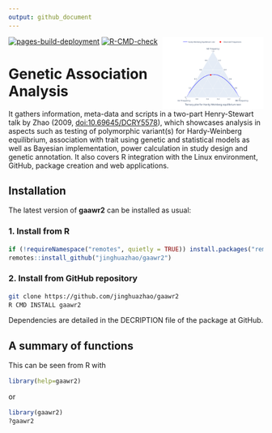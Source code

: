 ```yaml
---
output: github_document
---
```




<img src="man/figures/logo.svg" align="right" alt="" width="200" />

<!-- badges: start -->
[![pages-build-deployment](https://github.com/jinghuazhao/gaawr2/actions/workflows/pages/pages-build-deployment/badge.svg)](https://github.com/jinghuazhao/gaawr2/actions/workflows/pages/pages-build-deployment)
[![R-CMD-check](https://github.com/jinghuazhao/gaawr2/actions/workflows/R-CMD-check.yaml/badge.svg)](https://github.com/jinghuazhao/gaawr2/actions/workflows/R-CMD-check.yaml)
<!-- badges: end -->

# Genetic Association Analysis

It gathers information, meta-data and scripts in a two-part Henry-Stewart talk by Zhao (2009, <doi:10.69645/DCRY5578>), which showcases analysis in aspects such as testing of polymorphic variant(s) for Hardy-Weinberg equilibrium, association with trait using genetic and statistical models as well as Bayesian implementation, power calculation in study design and genetic annotation. It also covers R integration with the Linux environment, GitHub, package creation and web applications.

## Installation

The latest version of **gaawr2** can be installed as usual:

### 1. Install from R

```r
if (!requireNamespace("remotes", quietly = TRUE)) install.packages("remotes")
remotes::install_github("jinghuazhao/gaawr2")
```

### 2. Install from GitHub repository

```bash
git clone https://github.com/jinghuazhao/gaawr2
R CMD INSTALL gaawr2
```

Dependencies are detailed in the DECRIPTION file of the package at GitHub.

## A summary of functions

This can be seen from R with

```r
library(help=gaawr2)
```

or

```r
library(gaawr2)
?gaawr2
```
